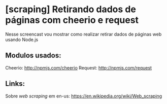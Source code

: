 # [scraping] Retirando dados de páginas com cheerio e request

Nesse screencast vou mostrar como realizar retirar dados de páginas web usando Node.js

## Modulos usados:

Cheerio: http://npmjs.com/cheerio
Request: http://npmjs.com/request

## Links:

Sobre *web scraping* em en-us: https://en.wikipedia.org/wiki/Web_scraping